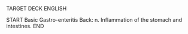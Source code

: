 TARGET DECK
ENGLISH

START
Basic
Gastro-enteritis
Back: n. Inflammation of the stomach and intestines.
END

